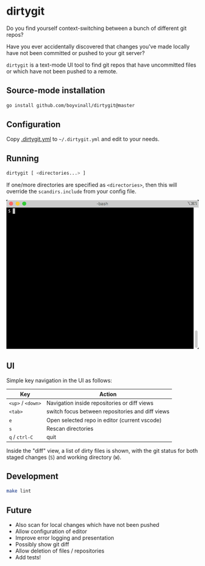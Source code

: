# dirtygit

Do you find yourself context-switching between a bunch of different git repos?

Have you ever accidentally discovered that changes you've made locally have not
been committed or pushed to your git server?

`dirtygit` is a text-mode UI tool to find git repos that have uncommitted files or which have not
been pushed to a remote.

## Source-mode installation

```bash
go install github.com/boyvinall/dirtygit@master
```

## Configuration

Copy [.dirtygit.yml](.dirtygit.yml) to `~/.dirtygit.yml` and edit to your needs.

## Running

```bash
dirtygit [ <directories...> ]
```

If one/more directories are specified as `<directories>`, then this will override the
`scandirs.include` from your config file.

![demo](demo.gif)

## UI

Simple key navigation in the UI as follows:

| Key               | Action                                           |
| ----------------- | ------------------------------------------------ |
| `<up>` / `<down>` | Navigation inside repositories or diff views     |
| `<tab>`           | switch focus between repositories and diff views |
| `e`               | Open selected repo in editor (current vscode)    |
| `s`               | Rescan directories                               |
| `q` / `ctrl-C`    | quit                                             |

Inside the "diff" view, a list of dirty files is shown, with the git status
for both staged changes (`S`) and working directory (`W`).

## Development

```bash
make lint
```

## Future

- Also scan for local changes which have not been pushed
- Allow configuration of editor
- Improve error logging and presentation
- Possibly show git diff
- Allow deletion of files / repositories
- Add tests!
